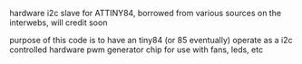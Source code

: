 hardware i2c slave for ATTINY84, borrowed from various sources on the interwebs, will credit soon

purpose of this code is to have an tiny84 (or 85 eventually) operate as a i2c controlled hardware pwm generator chip for use with fans, leds, etc

